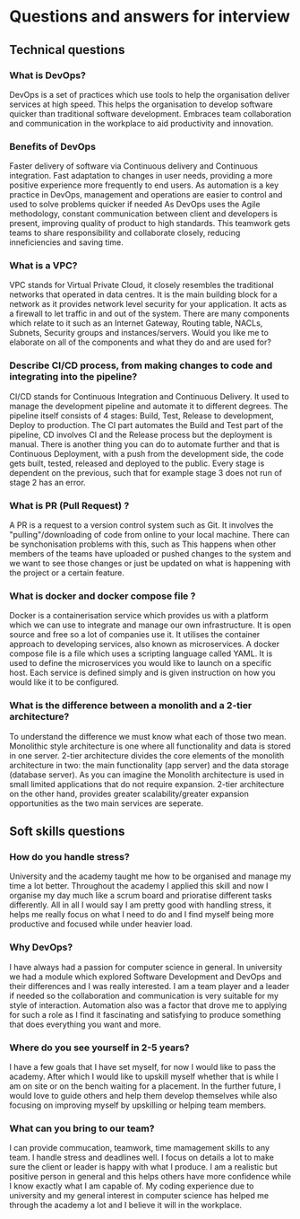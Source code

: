 # Questions and answers for interview

## Technical questions

### What is DevOps?
DevOps is a set of practices which use tools to help the organisation deliver services at high speed.
This helps the organisation to develop software quicker than traditional software development.
Embraces team collaboration and communication in the workplace to aid productivity and innovation.

### Benefits of DevOps
Faster delivery of software via Continuous delivery and Continuous integration. 
Fast adaptation to changes in user needs, providing a more positive experience more frequently to end users.
As automation is a key practice in DevOps, management and operations are easier to control and used to solve problems 
quicker if needed
As DevOps uses the Agile methodology, constant communication between client and developers is present,
improving quality of product to high standards.
This teamwork gets teams to share responsibility and collaborate closely, reducing inneficiencies and saving
time.
### What is a VPC?
VPC stands for Virtual Private Cloud, it closely resembles the traditional networks that operated in data centres. It is the main building block for a network as it provides network level security for your application. It acts as a firewall to let traffic in and out of the system. There are many components which relate to it such as an Internet Gateway, Routing table, NACLs, Subnets, Security groups and instances/servers. Would you like me to elaborate on all of the components and what they do and are used for?

### Describe CI/CD process, from making changes to code and integrating into the pipeline?
CI/CD stands for Continuous Integration and Continuous Delivery. It used to manage the development pipeline and automate it to different degrees. The pipeline itself consists of 4 stages: Build, Test, Release to development, Deploy to production. The CI part automates the Build and Test part of the pipeline, CD involves CI and the Release process but the deployment is manual. There is another thing you can do to automate further and that is Continuous Deployment, with a push from the development side, the code gets built, tested, released and deployed to the public. Every stage is dependent on the previous, such that for example stage 3 does not run of stage 2 has an error.

### What is PR (Pull Request) ?
A PR is a request to a version control system such as Git. It involves the "pulling"/downloading of code from online to your local machine. There can be synchonisation problems with this, such as This happens when other members of the teams have uploaded or pushed changes to the system and we want to see those changes or just be updated on what is happening with the project or a certain feature.

### What is docker and docker compose file ?
Docker is a containerisation service which provides us with a platform which we can use to integrate and manage our own infrastructure. It is open source and free so a lot of companies use it. It utilises the container approach to developing services, also known as microservices. A docker compose file is a file which uses a scripting language called YAML. It is used to define the microservices you would like to launch on a specific host. Each service is defined simply and is given instruction on how you would like it to be configured.
### What is the difference between a monolith and a 2-tier architecture?
To understand the difference we must know what each of those two mean. Monolithic style architecture is one where all functionality and data is stored in one server. 2-tier architecture divides the core elements of the monolith architecture in two: the main functionality (app server) and the data storage (database server). As you can imagine the Monolith architecture is used in small limited applications that do not require expansion. 2-tier architecture on the other hand, provides greater scalability/greater expansion opportunities as the two main services are seperate.
## Soft skills questions

### How do you handle stress?
University and the academy taught me how to be organised and manage my time a lot better. Throughout the academy I applied this skill and now I organise my day much like a scrum board and prioratise different tasks differently. All in all I would say I am pretty good with handling stress, it helps me really focus on what I need to do and I find myself being more productive and focused while under heavier load.

### Why DevOps?
I have always had a passion for computer science in general. In university we had a module which explored Software Development and DevOps and their differences and I was really interested. I am a team player and a leader if needed so the collaboration and communication is very suitable for my style of interaction. Automation also was a factor that drove me to applying for such a role as I find it fascinating and satisfying to produce something that does everything you want and more.
### Where do you see yourself in 2-5 years?
I have a few goals that I have set myself, for now I would like to pass the academy. After which I would like to upskill myself whether that is while I am on site or on the bench waiting for a placement. In the further future, I would love to guide others and help them develop themselves while also focusing on improving myself by upskilling or helping team members.
### What can you bring to our team?
I can provide commucation, teamwork, time mamagement skills to any team. I handle stress and deadlines well. I focus on details a lot to make sure the client or leader is happy with what I produce. I am a realistic but positive person in general and this helps others have more confidence while I know exactly what I am capable of. My coding experience due to university and my general interest in computer science has helped me through the academy a lot and I believe it will in the workplace.
